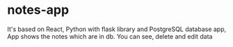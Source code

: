 # notes-app
It's based on React, Python with flask library and PostgreSQL database app, App shows the notes which are in db. You can see, delete and edit data
